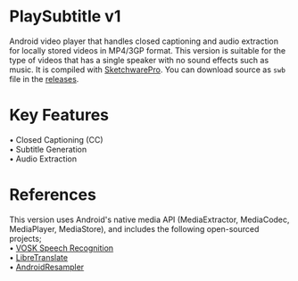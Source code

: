 # PlaySubtitle v1
Android video player that handles closed captioning and audio extraction for locally stored videos in MP4/3GP format. This version is suitable for the type of videos that has a single speaker with no sound effects such as music. It is compiled with <a href="https://github.com/Sketchware-Pro">SketchwarePro</a>. You can download source as ``swb`` file in the <a href="https://github.com/CanDr0id/PlaySubtitle-v1/releases">releases</a>.

# Key Features
• Closed Captioning (CC) <br />
• Subtitle Generation <br />
• Audio Extraction 

# References
This version uses Android's native media API (MediaExtractor, MediaCodec, MediaPlayer, MediaStore), and includes the following open-sourced projects; <br />
• <a href="https://alphacephei.com/vosk">VOSK Speech Recognition</a> <br />
• <a href="https://libretranslate.com/">LibreTranslate</a> <br />
• <a href="https://github.com/Nailik/AndroidResampler">AndroidResampler</a>
